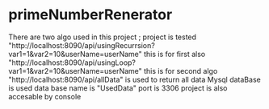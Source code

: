 # primeNumberRenerator
There are two algo used in this project ;
project is tested 
"http://localhost:8090/api/usingRecurrsion?var1=1&var2=10&userName=userName" this is for first also
"http://localhost:8090/api/usingLoop?var1=1&var2=10&userName=userName" this is for second algo
"http://localhost:8090/api/allData" is used to return all data
Mysql dataBase is used data base name is "UsedData" port is 3306
project is also accesable by console
